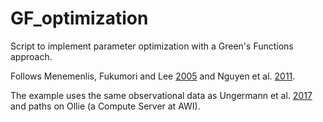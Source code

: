 # GF_optimization
Script to implement parameter optimization with a Green's Functions approach.

Follows Menemenlis, Fukumori and Lee [2005](https://doi.org/10.1175/MWR2912.1) and 
Nguyen et al. [2011](https://doi.org/10.1029/2010JC006573).

The example uses the same observational data as Ungermann et al. [2017](http://dx.doi.org/10.1002/2016JC012128) and paths on Ollie (a Compute Server at AWI).
